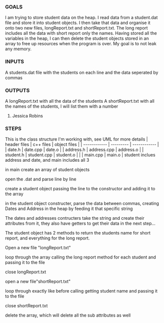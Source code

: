 ### GOALS ###
I am trying to store student data on the heap. I read data from a student.dat file and store it into student objects. I then take that data and organise it onto two new files, longReport.txt and shortReport.txt.
The long report includes all the data with short report only the names. Having stored all the variables in the heap, I can then delete the student objects stored in an array to free up resources when the program is over. My goal is to not leak any memory.

### INPUTS ###
A students.dat file with the students on each line and the data seperated by commas

### OUTPUTS ###
A longReport.txt with all the data of the students
A shortReport.txt with all the names of the students, I will list them with a number
1) Jessica Robins

### STEPS ###
This is the class structure I'm working with, see UML for more details
| header files | c++ files | object files |
| ------------ | --------- | ------------ |
| date.h      | date.cpp | date.o      |
| address.h       | address.cpp  | address.o       |
|   student.h     | student.cpp  | student.o       |
|              | main.cpp |        main.o |
student inclues address and date, and main includes all 3

in main create an array of student objects

open the .dat and parse line by line

create a student object passing the line to the constructor and adding it to the array

in the student object constructer, parse the data between commas, creating Dates and Address in the heap by feeding it that specific string

The dates and addresses contructers take the string and create their attributes from it, they also have getters to get their data in the next step...

The student object has 2 methods to return the students name for short report, and everything for the long report.

Open a new file "longReport.txt"

loop through the array calling the long report method for each student and passing it to the file

close longReport.txt

open a new file"shortReport.txt"

loop through exactly like before calling getting student name and passing it to the file

close shortReport.txt

delete the array, which will delete all the sub attributes as well

